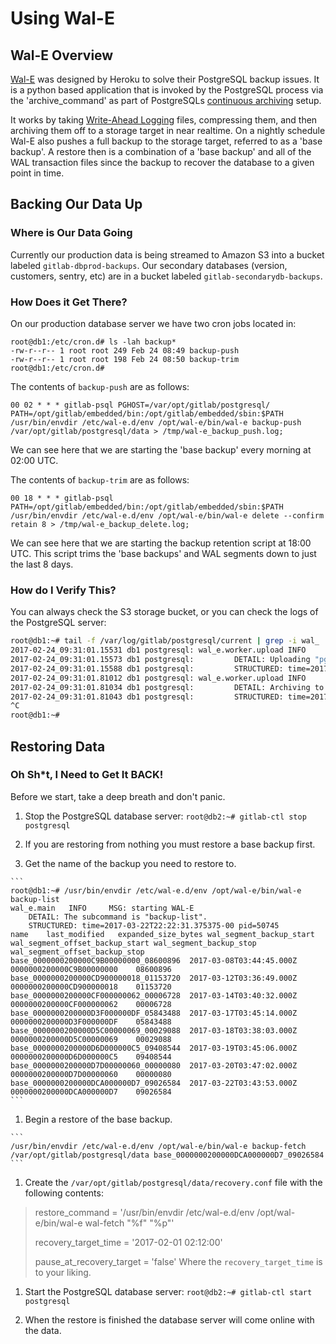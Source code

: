# Using Wal-E

## Wal-E Overview

[Wal-E][Wal-E] was designed by Heroku to solve their PostgreSQL
backup issues. It is a python based application that is invoked by the PostgreSQL process
via the 'archive_command' as part of PostgreSQLs 
[continuous archiving][PSQL_Archiving] setup.

It works by taking [Write-Ahead Logging][PSQL_WAL]
files, compressing them, and then archiving them off to a storage target in near realtime. 
On a nightly schedule Wal-E also pushes a full backup to the storage target, referred to
as a 'base backup'. A restore then is a combination of a 'base backup' and all of the 
WAL transaction files since the backup to recover the database to a given point in time.

## Backing Our Data Up

### Where is Our Data Going

Currently our production data is being streamed to Amazon S3 into a bucket labeled `gitlab-dbprod-backups`. Our secondary databases (version, customers, sentry, etc) 
are in a bucket labeled `gitlab-secondarydb-backups`.

### How Does it Get There?

On our production database server we have two cron jobs located in:

```
root@db1:/etc/cron.d# ls -lah backup*
-rw-r--r-- 1 root root 249 Feb 24 08:49 backup-push
-rw-r--r-- 1 root root 198 Feb 24 08:50 backup-trim
root@db1:/etc/cron.d#
```

The contents of `backup-push` are as follows:

```cron
00 02 * * * gitlab-psql PGHOST=/var/opt/gitlab/postgresql/ PATH=/opt/gitlab/embedded/bin:/opt/gitlab/embedded/sbin:$PATH /usr/bin/envdir /etc/wal-e.d/env /opt/wal-e/bin/wal-e backup-push /var/opt/gitlab/postgresql/data > /tmp/wal-e_backup_push.log;
```

We can see here that we are starting the 'base backup' every morning at 02:00 UTC.

The contents of `backup-trim` are as follows:

```cron
00 18 * * * gitlab-psql PATH=/opt/gitlab/embedded/bin:/opt/gitlab/embedded/sbin:$PATH /usr/bin/envdir /etc/wal-e.d/env /opt/wal-e/bin/wal-e delete --confirm retain 8 > /tmp/wal-e_backup_delete.log;
```

We can see here that we are starting the backup retention script at 18:00 UTC.
This script trims the 'base backups' and WAL segments down to just the last 8 days.

### How do I Verify This?

You can always check the S3 storage bucket, or you can check the logs of the PostgreSQL server:

```bash
root@db1:~# tail -f /var/log/gitlab/postgresql/current | grep -i wal_
2017-02-24_09:31:01.15531 db1 postgresql: wal_e.worker.upload INFO     MSG: begin archiving a file
2017-02-24_09:31:01.15573 db1 postgresql:         DETAIL: Uploading "pg_xlog/0000000200000BF800000090" to "s3://gitlab-dbprod-backups/db1/wal_005/0000000200000BF800000090.lzo".
2017-02-24_09:31:01.15588 db1 postgresql:         STRUCTURED: time=2017-02-24T09:31:01.153419-00 pid=61703 action=push-wal key=s3://gitlab-dbprod-backups/db1/wal_005/0000000200000BF800000090.lzo prefix=db1/ seg=0000000200000BF800000090 state=begin
2017-02-24_09:31:01.81012 db1 postgresql: wal_e.worker.upload INFO     MSG: completed archiving to a file
2017-02-24_09:31:01.81034 db1 postgresql:         DETAIL: Archiving to "s3://gitlab-dbprod-backups/db1/wal_005/0000000200000BF800000090.lzo" complete at 17302.3KiB/s.
2017-02-24_09:31:01.81043 db1 postgresql:         STRUCTURED: time=2017-02-24T09:31:01.806205-00 pid=61703 action=push-wal key=s3://gitlab-dbprod-backups/db1/wal_005/0000000200000BF800000090.lzo prefix=db1/ rate=17302.3 seg=0000000200000BF800000090 state=complete
^C
root@db1:~#
```

## Restoring Data

### Oh Sh*t, I Need to Get It BACK!

Before we start, take a deep breath and don't panic.

1. Stop the PostgreSQL database server: `root@db2:~# gitlab-ctl stop postgresql`

1. If you are restoring from nothing you must restore a base backup first.

  1. Get the name of the backup you need to restore to.

    ```
    root@db1:~# /usr/bin/envdir /etc/wal-e.d/env /opt/wal-e/bin/wal-e backup-list
    wal_e.main   INFO     MSG: starting WAL-E
        DETAIL: The subcommand is "backup-list".
        STRUCTURED: time=2017-03-22T22:22:31.375375-00 pid=50745
    name	last_modified	expanded_size_bytes	wal_segment_backup_start	wal_segment_offset_backup_start	wal_segment_backup_stop	wal_segment_offset_backup_stop
    base_0000000200000C9B00000000_08600896	2017-03-08T03:44:45.000Z		0000000200000C9B00000000	08600896
    base_0000000200000CD900000018_01153720	2017-03-12T03:36:49.000Z		0000000200000CD900000018	01153720
    base_0000000200000CF000000062_00006728	2017-03-14T03:40:32.000Z		0000000200000CF000000062	00006728
    base_0000000200000D3F000000DF_05843488	2017-03-17T03:45:14.000Z		0000000200000D3F000000DF	05843488
    base_0000000200000D5C00000069_00029088	2017-03-18T03:38:03.000Z		0000000200000D5C00000069	00029088
    base_0000000200000D6D000000C5_09408544	2017-03-19T03:45:06.000Z		0000000200000D6D000000C5	09408544
    base_0000000200000D7D00000060_00000080	2017-03-20T03:47:02.000Z		0000000200000D7D00000060	00000080
    base_0000000200000DCA000000D7_09026584	2017-03-22T03:43:53.000Z		0000000200000DCA000000D7	09026584
    ```

  1. Begin a restore of the base backup.

    ```
    /usr/bin/envdir /etc/wal-e.d/env /opt/wal-e/bin/wal-e backup-fetch /var/opt/gitlab/postgresql/data base_0000000200000DCA000000D7_09026584
    ```

1. Create the `/var/opt/gitlab/postgresql/data/recovery.conf` file with the following contents:
 > restore_command = '/usr/bin/envdir /etc/wal-e.d/env /opt/wal-e/bin/wal-e wal-fetch "%f" "%p"'
 > 
 > recovery_target_time = '2017-02-01 02:12:00'
 >  
 > pause_at_recovery_target = 'false'
 Where the `recovery_target_time` is to your liking.

1. Start the PostgreSQL database server:
 `root@db2:~# gitlab-ctl start postgresql`

1. When the restore is finished the database server will come online with the data.



[Wal-E]: https://github.com/wal-e/wal-e
[PSQL_Archiving]: https://www.postgresql.org/docs/9.6/static/continuous-archiving.html
[PSQL_WAL]: https://www.postgresql.org/docs/current/static/wal-intro.html


